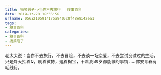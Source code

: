 ```yaml
---
title: 搞笑段子->当你不去旅行 | 糗事百科
date: 2019-12-20 18:35:58
urlname: 056a2105914175a8405c8f48e8142ea1
tags: 
- 糗事百科
categories:
- 糗事百科
- 搞笑段子
---
```

老太太说：当你不去旅行，不去冒险，不去谈一场恋爱，不去尝试没试过的生活，只是每天挂着Q，刷着微博，逛着掏宝，干着我80岁都能做的事情……你要青春有毛线用。


